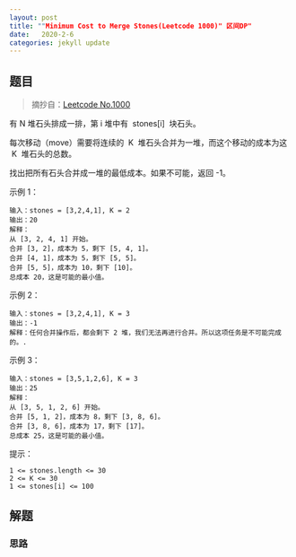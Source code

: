 ```yaml
---
layout: post
title: ""Minimum Cost to Merge Stones(Leetcode 1000)" 区间DP"
date:   2020-2-6
categories: jekyll update
---
```


## 题目
> 摘抄自：[Leetcode No.1000](https://leetcode.com/problems/minimum-cost-to-merge-stones/)

有 N 堆石头排成一排，第 i 堆中有  stones[i]  块石头。

每次移动（move）需要将连续的  K  堆石头合并为一堆，而这个移动的成本为这  K  堆石头的总数。

找出把所有石头合并成一堆的最低成本。如果不可能，返回 -1。

示例 1：

```
输入：stones = [3,2,4,1], K = 2
输出：20
解释：
从 [3, 2, 4, 1] 开始。
合并 [3, 2]，成本为 5，剩下 [5, 4, 1]。
合并 [4, 1]，成本为 5，剩下 [5, 5]。
合并 [5, 5]，成本为 10，剩下 [10]。
总成本 20，这是可能的最小值。
```

示例 2：

```
输入：stones = [3,2,4,1], K = 3
输出：-1
解释：任何合并操作后，都会剩下 2 堆，我们无法再进行合并。所以这项任务是不可能完成的。.
```

示例 3：

```
输入：stones = [3,5,1,2,6], K = 3
输出：25
解释：
从 [3, 5, 1, 2, 6] 开始。
合并 [5, 1, 2]，成本为 8，剩下 [3, 8, 6]。
合并 [3, 8, 6]，成本为 17，剩下 [17]。
总成本 25，这是可能的最小值。
```

提示：

```
1 <= stones.length <= 30
2 <= K <= 30
1 <= stones[i] <= 100
```

## 解题

### 思路


